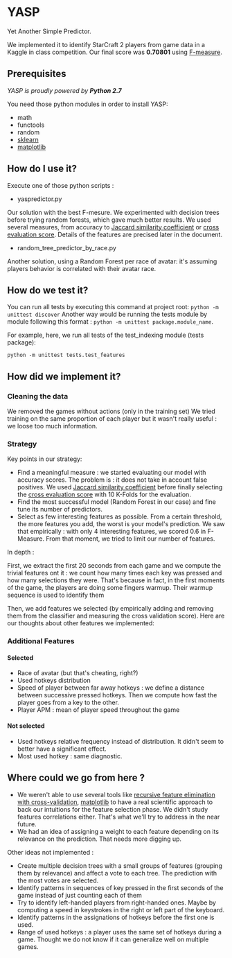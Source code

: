 # YASP
Yet Another Simple Predictor.

We implemented it to identify StarCraft 2 players from game data in a Kaggle in class competition. Our final score was **0.70801** using [F-measure](https://en.wikipedia.org/wiki/F1_score).
## Prerequisites

*YASP is proudly powered by **Python 2.7***

You need those python modules in order to install YASP:

- math
- functools
- random
- [sklearn](http://scikit-learn.org/stable/index.html)
- [matplotlib](http://matplotlib.org)
## How do I use it?

Execute one of those python scripts :

- yaspredictor.py

Our solution with the best F-mesure.
We experimented with decision trees before trying random forests, which gave much better results. We used several measures, from accuracy to [Jaccard similarity coefficient](https://en.wikipedia.org/wiki/Jaccard_index) or [cross evaluation score](https://en.wikipedia.org/wiki/Cross-validation_(statistics)). Details of the features are precised later in the document.

- random_tree_predictor_by_race.py

Another solution, using a Random Forest per race of avatar: it's assuming players behavior is correlated with their avatar race.



## How do we test it?

You can run all tests by executing this command at project root: ```python -m unittest discover```
Another way would be running the tests module by module following this format :  ```python -m unittest package.module_name```.

For example, here, we run all tests of the test_indexing module (tests package):

    python -m unittest tests.test_features

## How did we implement it?

### Cleaning the data
We removed the games without actions (only in the training set)
We tried training on the same proportion of each player but it wasn't really useful : we loose too much information.
### Strategy
Key points in our strategy:

- Find a meaningful measure : we started evaluating our model with accuracy scores. The problem is : it does not take in account false positives. We used [Jaccard similarity coefficient](https://en.wikipedia.org/wiki/Jaccard_index) before finally selecting the [cross evaluation score](https://en.wikipedia.org/wiki/Cross-validation_(statistics)) with 10 K-Folds for the evaluation. 
- Find the most successful model (Random Forest in our case) and fine tune its number of predictors.
- Select as few interesting features as possible. 
From a certain threshold, the more features you add, the worst is your model's prediction. 
We saw that empirically : with only 4 interesting features, we scored 0.6 in F-Measure. From that moment, we tried to limit our number of features.


In depth :

First, we extract the first 20 seconds from each game and we compute the trivial features ont it : we count how many times each key was pressed and how many selections they were. That's because in fact, in the first moments of the game, the players are doing some fingers warmup. Their warmup sequence is used to identify them

Then, we add features we selected (by empirically adding and removing them from the classifier and measuring the cross validation score). Here are our thoughts about other features we implemented:


### Additional Features
#### Selected
- Race of avatar (but that's cheating, right?)
- Used hotkeys distribution 
- Speed of player between far away hotkeys : we define a distance between successive pressed hotkeys. Then we compute how fast the player goes from a key to the other.
- Player APM : mean of player speed throughout the game


#### Not selected
- Used hotkeys relative frequency instead of distribution. It didn't seem to better have a significant effect.  
- Most used hotkey : same diagnostic.
## Where could we go from here ?
- We weren't able to use several tools like [recursive feature elimination with cross-validation](http://scikit-learn.org/stable/auto_examples/feature_selection/plot_rfe_with_cross_validation.html#sphx-glr-auto-examples-feature-selection-plot-rfe-with-cross-validation-py), [matplotlib](http://matplotlib.org) to have a real scientific approach to back our intuitions for the feature selection phase.    We didn't study features correlations either. That's what we'll try to address in the near future.
- We had an idea of assigning a weight to each feature depending on its relevance on the prediction. That needs more digging up.

Other ideas not implemented : 

- Create multiple decision trees with a small groups of features (grouping them by relevance) and affect a vote to each tree. The prediction with the most votes are selected.
- Identify patterns in sequences of key pressed in the first seconds of the game instead of just counting each of them
- Try to identify left-handed players from right-handed ones. Maybe by computing a speed in keystrokes in the right or left part of the keyboard.
- Identify patterns in the assignations of hotkeys before the first one is used.
-  Range of used hotkeys : a player uses the same set of hotkeys during a game. Thought we do not know if it can generalize well on multiple games. 
